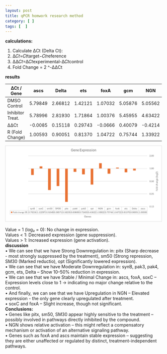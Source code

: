 ```yaml
---
layout: post
title: qPCR homwork research method 
category: [ ]
tags: [  ]
---
```

**calculations:**  
1. Calculate ΔCt (Delta Ct):  
2. Δ𝐶𝑡=𝐶𝑡target−𝐶𝑡reference  
3. ΔΔ𝐶𝑡=Δ𝐶𝑡experimental-Δ𝐶𝑡control  
4. Fold Change = 2 ^-ΔΔCt  

**results**

| ΔCt / Gene        | ascs    | Delta   | ets     | foxA    | gcm     | NGN     | opt     | pak3    | pak4    | pitx    | SM30    | sm50    | soxC    | synB    |
|------------------|---------|---------|---------|---------|---------|---------|---------|---------|---------|---------|---------|---------|---------|---------|
| DMSO Control     | 5.79849 | 2.66812 | 1.42121 | 1.07032 | 5.05876 | 5.05562 | 7.72489 | 2.11021 | 2.27556 | 6.38260 | -2.32677| 0.40464 | 1.77651 | 0.83064 |
| Inhibitor Treat. | 5.78996 | 2.81930 | 1.71864 | 1.00376 | 5.45955 | 4.63422 | 8.98946 | 2.57608 | 2.53384 | 9.00546 | -0.95235| 2.09203 | 1.60920 | 1.34077 |
| ΔΔCt             | -0.0085 | 0.15118 | 0.29743 | -0.0666 | 0.40079 | -0.4214 | 1.26457 | 0.46587 | 0.25828 | 2.62286 | 1.37442 | 1.68739 | -0.1673 | 0.51013 |
| R (Fold Change)  | 1.00593 | 0.90051 | 0.81370 | 1.04722 | 0.75744 | 1.33922 | 0.41622 | 0.72403 | 0.83609 | 0.16235 | 0.38571 | 0.31049 | 1.12297 | 0.70216 |
 
![qPCR results](https://github.com/arikattia/arik_attia_Notebook/blob/master/images/qPCR.png)
 
Value = 1 (log₂ = 0): No change in expression.  
Values < 1: Decreased expression (gene suppression).  
Values > 1: Increased expression (gene activation).  
**discussion**  
•	We can see that we have Strong Downregulation in: pitx (Sharp decrease - most strongly suppressed by the treatment), sm50 (Strong repression, SM30 (Marked reductio), opt (Significantly lowered expression).  
•	We can see that we have Moderate Downregulation in: synB, pak3, pak4, gcm, ets, Delta – Show 10–50% reduction in expression.  
•	We can see that we have Stable / Minimal Change in: ascs, foxA, soxC – Expression levels close to 1 → indicating no major change relative to the control.  
•	And finally, we can see that we have Upregulation in NGN – Elevated expression - the only gene clearly upregulated after treatment.  
•	soxC and foxA – Slight increase, though not significant.  
**Conclusions:**  
•	Genes like pitx, sm50, SM30 appear highly sensitive to the treatment – possibly involved in pathways directly inhibited by the compound.  
•	NGN shows relative activation – this might reflect a compensatory mechanism or activation of an alternative signaling pathway.  
•	Genes such as foxA and ascs maintain stable expression – suggesting they are either unaffected or regulated by distinct, treatment-independent pathways.  

